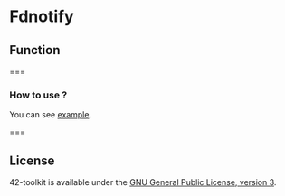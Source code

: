 Fdnotify
==========

## Function


===
### How to use ?

You can see [example](https://github.com/42School/42-toolkit/tree/master/examples/libc/fdnotify).

===
## License

42-toolkit is available under the [GNU General Public License, version 3](LICENSE).
